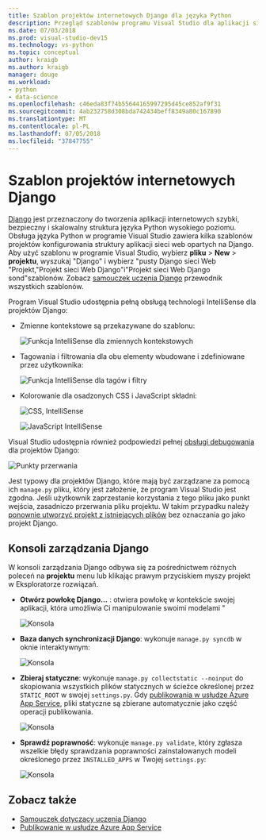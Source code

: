 ```yaml
---
title: Szablon projektów internetowych Django dla języka Python
description: Przegląd szablonów programu Visual Studio dla aplikacji sieci web napisanych w języku Python przy użyciu platformy Django.
ms.date: 07/03/2018
ms.prod: visual-studio-dev15
ms.technology: vs-python
ms.topic: conceptual
author: kraigb
ms.author: kraigb
manager: douge
ms.workload:
- python
- data-science
ms.openlocfilehash: c46eda83f74b55644165997295d45ce852af9f31
ms.sourcegitcommit: 4ab232758d308bda742434beff8349a80c167890
ms.translationtype: MT
ms.contentlocale: pl-PL
ms.lasthandoff: 07/05/2018
ms.locfileid: "37847755"
---
```

# <a name="django-web-project-template"></a>Szablon projektów internetowych Django

[Django](https://www.djangoproject.com/) jest przeznaczony do tworzenia aplikacji internetowych szybki, bezpieczny i skalowalny struktura języka Python wysokiego poziomu. Obsługa języka Python w programie Visual Studio zawiera kilka szablonów projektów konfigurowania struktury aplikacji sieci web opartych na Django. Aby użyć szablonu w programie Visual Studio, wybierz **pliku** > **New** > **projektu**, wyszukaj "Django" i wybierz "pusty Django sieci Web "Projekt,"Projekt sieci Web Django"i"Projekt sieci Web Django sond"szablonów. Zobacz [samouczek uczenia Django](learn-django-in-visual-studio-step-01-project-and-solution.md) przewodnik wszystkich szablonów.

Program Visual Studio udostępnia pełną obsługą technologii IntelliSense dla projektów Django:

- Zmienne kontekstowe są przekazywane do szablonu:

    ![Funkcja IntelliSense dla zmiennych kontekstowych](media/template-django-intellisense.png)

- Tagowania i filtrowania dla obu elementy wbudowane i zdefiniowane przez użytkownika:

    ![Funkcja IntelliSense dla tagów i filtry](media/template-django-intellisense-filter.png)

- Kolorowanie dla osadzonych CSS i JavaScript składni:

    ![CSS, IntelliSense](media/template-django-intellisense-css.png)

    ![JavaScript IntelliSense](media/template-django-intellisense-js.png)

Visual Studio udostępnia również podpowiedzi pełnej [obsługi debugowania](debugging-python-in-visual-studio.md) dla projektów Django: 

![Punkty przerwania](media/template-django-debugging.png)

Jest typowy dla projektów Django, które mają być zarządzane za pomocą ich `manage.py` pliku, który jest założenie, że program Visual Studio jest zgodna. Jeśli użytkownik zaprzestanie korzystania z tego pliku jako punkt wejścia, zasadniczo przerwania pliku projektu. W takim przypadku należy [ponownie utworzyć projekt z istniejących plików](managing-python-projects-in-visual-studio.md#creating-a-project-from-existing-files) bez oznaczania go jako projekt Django.

## <a name="django-management-console"></a>Konsoli zarządzania Django

W konsoli zarządzania Django odbywa się za pośrednictwem różnych poleceń na **projektu** menu lub klikając prawym przyciskiem myszy projekt w Eksploratorze rozwiązań.

- **Otwórz powłokę Django...** : otwiera powłokę w kontekście swojej aplikacji, która umożliwia Ci manipulowanie swoimi modelami "

    ![Konsola](media/template-django-console-shell.png)

- **Baza danych synchronizacji Django**: wykonuje `manage.py syncdb` w oknie interaktywnym:

    ![Konsola](media/template-django-console-sync-db.png)

- **Zbieraj statyczne**: wykonuje `manage.py collectstatic --noinput` do skopiowania wszystkich plików statycznych w ścieżce określonej przez `STATIC_ROOT` w swojej `settings.py`. Gdy [publikowania w usłudze Azure App Service](publishing-python-web-applications-to-azure-from-visual-studio.md), pliki statyczne są zbierane automatycznie jako część operacji publikowania.

    ![Konsola](media/template-django-console-collect-static.png)

- **Sprawdź poprawność**: wykonuje `manage.py validate`, który zgłasza wszelkie błędy sprawdzania poprawności zainstalowanych modeli określonego przez `INSTALLED_APPS` w Twojej `settings.py`:

    ![Konsola](media/template-django-console-validate.png)

## <a name="see-also"></a>Zobacz także

- [Samouczek dotyczący uczenia Django](learn-django-in-visual-studio-step-01-project-and-solution.md)
- [Publikowanie w usłudze Azure App Service](publishing-python-web-applications-to-azure-from-visual-studio.md)